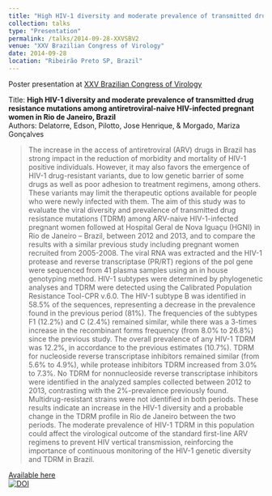 ```yaml
---
title: "High HIV-1 diversity and moderate prevalence of transmitted drug resistance mutations among antiretroviral-naive HIV-infected pregnant women in Rio de Janeiro, Brazil"
collection: talks
type: "Presentation"
permalink: /talks/2014-09-28-XXVSBV2
venue: "XXV Brazilian Congress of Virology"
date: 2014-09-28
location: "Ribeirão Preto SP, Brazil"
--- 
```


Poster presentation at [XXV Brazilian Congress of Virology](http://www.sbv.org.br/congresso)

Title: __High HIV-1 diversity and moderate prevalence of transmitted drug resistance mutations among antiretroviral-naive HIV-infected pregnant women in Rio de Janeiro, Brazil__
<br>
Authors: Delatorre, Edson, Pilotto, Jose Henrique, & Morgado, Mariza Gonçalves

>The increase in the access of antiretroviral (ARV) drugs in Brazil has strong impact in the reduction of morbidity and mortality of HIV-1 positive individuals. However, it may also favors the emergence of HIV-1 drug-resistant variants, due to low genetic barrier of some drugs as well as poor adhesion to treatment regimens, among others. These variants may limit the therapeutic options available for people who were newly infected with them. The aim of this study was to evaluate the viral diversity and prevalence of transmitted drug resistance mutations (TDRM) among ARV-naive HIV-1-infected pregnant women followed at Hospital Geral de Nova Iguaçu (HGNI) in Rio de Janeiro – Brazil, between 2012 and 2013, and to compare the results with a similar previous study including pregnant women recruited from 2005-2008. The viral RNA was extracted and the HIV-1 protease and reverse transcriptase (PR/RT) regions of the pol gene were sequenced from 41 plasma samples using an in house genotyping method. HIV-1 subtypes were determined by phylogenetic analyses and TDRM were detected using the Calibrated Population Resistance Tool-CPR v.6.0. The HIV-1 subtype B was identified in 58.5% of the sequences, representing a decrease in the prevalence found in the previous period (81%). The frequencies of the subtypes F1 (12.2%) and C (2.4%) remained similar, while there was a 3-times increase in the recombinant forms frequency (from 8.0% to 26.8%) since the previous study. The overall prevalence of any HIV-1 TDRM was 12.2%, in accordance to the previous estimates (10.7%). TDRM for nucleoside reverse transcriptase inhibitors remained similar (from 5.6% to 4.9%), while protease inhibitors TDRM increased from 3.0% to 7.3%. No TDRM for nonnucleoside reverse transcriptase inhibitors were identified in the analyzed samples collected between 2012 to 2013, contrasting with the 2%-prevalence previously found. Multidrug-resistant strains were not identified in both periods. These results indicate an increase in the HIV-1 diversity and a probable change in the TDRM profile in Rio de Janeiro between the two periods. The moderate prevalence of HIV-1 TDRM in this population could affect the virological outcome of the standard first-line ARV regimens to prevent HIV vertical transmission, reinforcing the importance of continuous monitoring of the HIV-1 genetic diversity and TDRM in Brazil.
 
[Available here](http://doi.org/10.5281/zenodo.1451836)<br>
[![DOI](https://zenodo.org/badge/DOI/10.5281/zenodo.1451836.svg)](https://doi.org/10.5281/zenodo.1451836)

